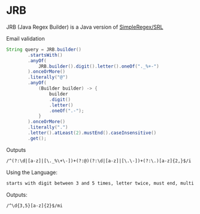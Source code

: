 # JRB

JRB (Java Regex Builder) is a Java version of [SimpleRegex/SRL](https://github.com/SimpleRegex/SRL-PHP)

Email validation

```java
String query = JRB.builder()
        .startsWith()
        .anyOf(
            JRB.builder().digit().letter().oneOf("._%+-")
        ).onceOrMore()
        .literally("@")
        .anyOf(
            (Builder builder) -> {
                builder
                .digit()
                .letter()
                .oneOf(".-");
            }
        ).onceOrMore()
        .literally(".")
        .letter().atLeast(2).mustEnd().caseInsensitive()
        .get();
```

Outputs

```txt
/^(?:\d|[a-z]|[\._%\+\-])+(?:@)(?:\d|[a-z]|[\.\-])+(?:\.)[a-z]{2,}$/i
```

Using the Language:

```txt
starts with digit between 3 and 5 times, letter twice, must end, multi line, case insensitive
```

Outputs:

```txt
/^\d{3,5}[a-z]{2}$/mi
```